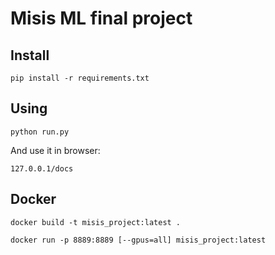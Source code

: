 # Misis ML final project

## Install

```
pip install -r requirements.txt
```

## Using

```
python run.py
```

And use it in browser:
```
127.0.0.1/docs
```

## Docker
```
docker build -t misis_project:latest .
```

```
docker run -p 8889:8889 [--gpus=all] misis_project:latest
```
